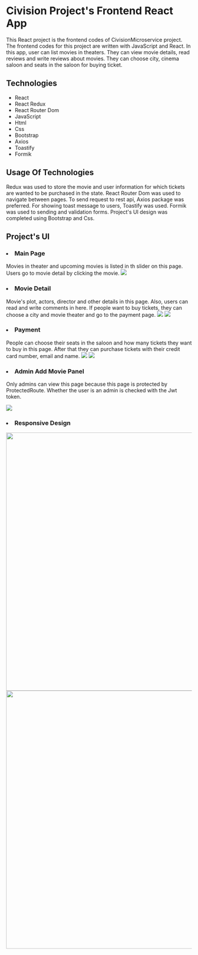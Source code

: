 # Civision Project's Frontend React App
This React project is the frontend codes of CivisionMicroservice project.
The frontend codes for this project are written with JavaScript and React.
In this app, user can list movies in theaters. They can view movie details,
read reviews and write reviews about movies. They can choose city, cinema saloon and
seats in the saloon for buying ticket.

## Technologies
<ul>
    <li>React</li>
    <li>React Redux</li>
    <li>React Router Dom</li>
    <li>JavaScript</li>
    <li>Html</li>
    <li>Css</li>
    <li>Bootstrap</li>
    <li>Axios</li>
    <li>Toastify</li>
    <li>Formik</li>
</ul>

## Usage Of Technologies

Redux was used to store the movie and user information 
for which tickets are wanted to be purchased in the state. React Router
Dom was used to navigate between pages. To send request to rest api, 
Axios package was preferred. For showing toast message to users, Toastify 
was used. Formik was used to sending and validation forms. Project's UI design
was completed using Bootstrap and Css.

## Project's UI

<h3> <li>Main Page</li> </h3>
Movies in theater and upcoming movies is listed in th slider on this page.
Users go to movie detail by clicking the movie.

<img src="public/ui_images/main_page.jpg">

<h3> <li>Movie Detail</li> </h3>
Movie's plot, actors, director and other details in this page. Also, users can 
read and write comments in here. If people want to buy tickets,
they can choose a city and movie theater and go to the payment page.

<img src="public/ui_images/detail_page.jpg">
<img src="public/ui_images/detail_page2.jpg">

<h3> <li>Payment </li> </h3>
People can choose their seats in the saloon and how many tickets they want to buy
in this page. After that they can purchase tickets with their credit card number,
email and name. 
<img src="public/ui_images/payment_page.jpg">
<img src="public/ui_images/payment_page2.jpg">

<h3> <li>Admin Add Movie Panel </li> </h3>
<p>
Only admins can view this page because this page is protected by ProtectedRoute.
Whether the user is an admin is checked with the Jwt token.
</p>
<img src="public/ui_images/admin_addmovie_page.jpg">

<h3> <li>Responsive Design </li> </h3>
<p>
<img src="public/ui_images/responsive2.jpg" height="700">
<img src="public/ui_images/responsive.jpg" height="700">
</p>
